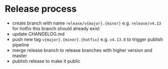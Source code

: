 # Release process

- create branch with name `release/v{major}.{minor}` e.g. `release/v4.13` for hotfix this branch should already exist
- update CHANGELOG.md
- push new tag `v{major}.{minor}.{hotfix}` e.g. `v4.13.0` to trigger publish pipeline
- merge release branch to release branches with higher version and master
- publish release to make it public